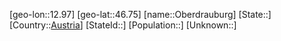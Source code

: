 ﻿---
location: [46.75,12.97]
type: City
tags:
- geo/City


SpocWebEntityId: 33026
isDeleted: false
confidential: public

---
[geo-lon::12.97]
[geo-lat::46.75]
[name::Oberdrauburg]
[State::]
[Country::[Austria](geo/Continent/Europe/Austria.md)]
[StateId::]
[Population::]
[Unknown::]


